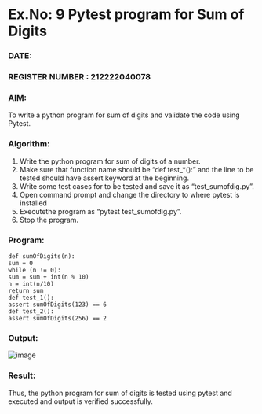 # Ex.No: 9  Pytest program for Sum of Digits 

### DATE:                                                                        
### REGISTER NUMBER : 212222040078
### AIM: 
To write a python program for sum of digits and validate the code using Pytest. 
### Algorithm:

1. Write the python program for sum of digits of a number. 
2. Make sure that function name should be “def test_*():” and the line to be tested 
should have assert keyword at the beginning. 
3. Write some test cases for to be tested and save it as “test_sumofdig.py”. 
4. Open command prompt and change the directory to where pytest is installed
5. Executethe program as “pytest test_sumofdig.py”. 
6. Stop the program.

### Program:
```
def sumOfDigits(n): 
sum = 0 
while (n != 0): 
sum = sum + int(n % 10) 
n = int(n/10) 
return sum 
def test_1(): 
assert sumOfDigits(123) == 6 
def test_2(): 
assert sumOfDigits(256) == 2 

```
### Output:

![image](https://github.com/user-attachments/assets/7c75123c-4415-4d38-af28-d388f1e2675d)


### Result:
Thus, the python program for sum of digits is tested using pytest and executed and output is verified successfully.

